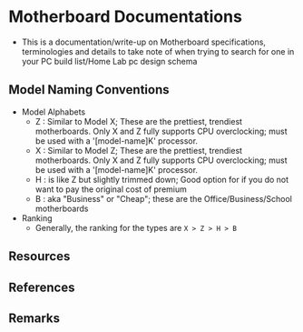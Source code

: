 # Motherboard Documentations

* This is a documentation/write-up on Motherboard specifications, terminologies and details to take note of
when trying to search for one in your PC build list/Home Lab pc design schema

## Model Naming Conventions
- Model Alphabets
    + Z : Similar to Model X; These are the prettiest, trendiest motherboards. Only X and Z fully supports CPU overclocking; must be used with a '[model-name]K' processor.
    + X : Similar to Model Z; These are the prettiest, trendiest motherboards. Only X and Z fully supports CPU overclocking; must be used with a '[model-name]K' processor.
    + H : is like Z but slightly trimmed down; Good option for if you do not want to pay the original cost of premium
    + B : aka "Business" or "Cheap"; these are the Office/Business/School motherboards
- Ranking
    + Generally, the ranking for the types are `X > Z > H > B`

## Resources

## References

## Remarks